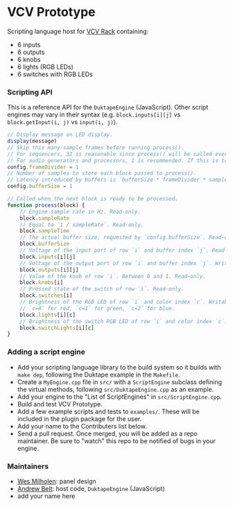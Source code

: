 # VCV Prototype

Scripting language host for [VCV Rack](https://vcvrack.com/) containing:
- 6 inputs
- 6 outputs
- 6 knobs
- 6 lights (RGB LEDs)
- 6 switches with RGB LEDs

### Scripting API

This is a reference API for the `DuktapeEngine` (JavaScript).
Other script engines may vary in their syntax (e.g. `block.inputs[i][j]` vs `block.getInput(i, j)` vs `input(i, j)`).

```js
// Display message on LED display.
display(message)
// Skip this many sample frames before running process().
// For sequencers, 32 is reasonable since process() will be called every 0.7ms with a 44100kHz sample rate.
// For audio generators and processors, 1 is recommended. If this is too slow for your purposes, write a C++ plugin.
config.frameDivider = 1
// Number of samples to store each block passed to process().
// Latency introduced by buffers is `bufferSize * frameDivider * sampleTime`.
config.bufferSize = 1

// Called when the next block is ready to be processed.
function process(block) {
	// Engine sample rate in Hz. Read-only.
	block.sampleRate
	// Equal to `1 / sampleRate`. Read-only.
	block.sampleTime
	// The actual buffer size, requested by `config.bufferSize`. Read-only.
	block.bufferSize
	// Voltage of the input port of row `i` and buffer index `j`. Read-only.
	block.inputs[i][j]
	// Voltage of the output port of row `i` and buffer index `j`. Writable.
	block.outputs[i][j]
	// Value of the knob of row `i`. Between 0 and 1. Read-only.
	block.knobs[i]
	// Pressed state of the switch of row `i`. Read-only.
	block.switches[i]
	// Brightness of the RGB LED of row `i` and color index `c`. Writable.
	// `c=0` for red, `c=1` for green, `c=2` for blue.
	block.lights[i][c]
	// Brightness of the switch RGB LED of row `i` and color index `c`. Writable.
	block.switchLights[i][c]
}
```

### Adding a script engine

- Add your scripting language library to the build system so it builds with `make dep`, following the Duktape example in the `Makefile`.
- Create a `MyEngine.cpp` file in `src/` with a `ScriptEngine` subclass defining the virtual methods, following `src/DuktapeEngine.cpp` as an example.
- Add your engine to the "List of ScriptEngines" in `src/ScriptEngine.cpp`.
- Build and test VCV Prototype.
- Add a few example scripts and tests to `examples/`. These will be included in the plugin package for the user.
- Add your name to the Contributers list below.
- Send a pull request. Once merged, you will be added as a repo maintainer. Be sure to "watch" this repo to be notified of bugs in your engine.

### Maintainers

- [Wes Milholen](https://grayscale.info/): panel design
- [Andrew Belt](https://github.com/AndrewBelt): host code, `DuktapeEngine` (JavaScript)
- add your name here